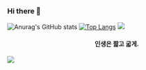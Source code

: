 ### Hi there 👋
![Anurag's GitHub stats](https://github-readme-stats.vercel.app/api?rhkrhyunmin=anuraghazra&count_private=true)
[![Top Langs](https://github-readme-stats.vercel.app/api/top-langs/?rhkrhyunmin=anuraghazra&layout=compact)](https://github.com/anuraghazra/github-readme-stats)
<img src="https://capsule-render.vercel.app/api?type=waving&color=#81DAF5&height=250&section=header" />
<h4 align="middle"> 인생은 짧고 굷게. </h4> 
<img src="https://capsule-render.vercel.app/api?type=waving&color=81DAF5&height=150&section=footer" />




